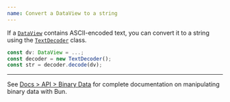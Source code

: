 ```yaml
---
name: Convert a DataView to a string
---
```


If a [`DataView`](https://developer.mozilla.org/en-US/docs/Web/JavaScript/Reference/Global_Objects/DataView) contains ASCII-encoded text, you can convert it to a string using the [`TextDecoder`](https://developer.mozilla.org/en-US/docs/Web/API/TextDecoder) class.

```ts
const dv: DataView = ...;
const decoder = new TextDecoder();
const str = decoder.decode(dv);
```

---

See [Docs > API > Binary Data](/docs/api/binary-data#conversion) for complete documentation on manipulating binary data with Bun.
